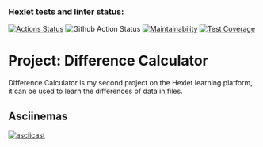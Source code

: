 ### Hexlet tests and linter status:
[![Actions Status](https://github.com/AutumnQR/fullstack-javascript-project-46/actions/workflows/hexlet-check.yml/badge.svg)](https://github.com/AutumnQR/fullstack-javascript-project-46/actions)
![Github Action Status](https://github.com/AutumnQR/fullstack-javascript-project-46/actions/workflows/node.js.yml/badge.svg)
[![Maintainability](https://api.codeclimate.com/v1/badges/4bd168311b87623461cf/maintainability)](https://codeclimate.com/github/AutumnQR/fullstack-javascript-project-46/maintainability)
[![Test Coverage](https://api.codeclimate.com/v1/badges/4bd168311b87623461cf/test_coverage)](https://codeclimate.com/github/AutumnQR/fullstack-javascript-project-46/test_coverage)
# Project: Difference Calculator

Difference Calculator is my second project on the Hexlet learning platform, it can be used to learn the differences of data in files.

## Asciinemas

[![asciicast](https://asciinema.org/a/VtdCNzuxnIVkcTds73gVsrSu4.svg)](https://asciinema.org/a/VtdCNzuxnIVkcTds73gVsrSu4)
